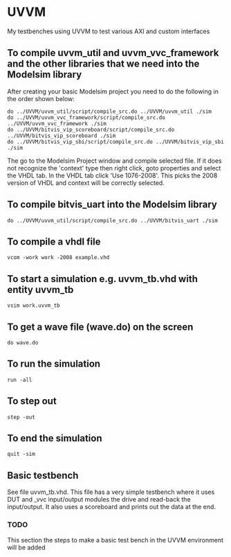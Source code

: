 # UVVM
My testbenches using UVVM to test various AXI and custom interfaces

## To compile uvvm_util and uvvm_vvc_framework and the other libraries that we need into the Modelsim library
After creating your basic Modelsim project you need to do the following in the order shown below: 
~~~
do ../UVVM/uvvm_util/script/compile_src.do ../UVVM/uvvm_util ./sim
do ../UVVM/uvvm_vvc_framework/script/compile_src.do ../UVVM/uvvm_vvc_framework ./sim
do ../UVVM/bitvis_vip_scoreboard/script/compile_src.do ../UVVM/bitvis_vip_scoreboard ./sim
do ../UVVM/bitvis_vip_sbi/script/compile_src.do ../UVVM/bitvis_vip_sbi ./sim
~~~
The go to the Modelsim Project window and compile selected file. If it does not recognize the 'context' type then right click, goto properties and select the VHDL tab. In the VHDL tab click 'Use 1076-2008'. This picks the 2008 version of VHDL and context will be correctly selected.

## To compile bitvis_uart into the Modelsim library
~~~
do ../UVVM/uvvm_util/script/compile_src.do ../UVVM/bitvis_uart ./sim
~~~

## To compile a vhdl file
~~~
vcom -work work -2008 example.vhd
~~~

## To start a simulation e.g. uvvm_tb.vhd with entity uvvm_tb
~~~
vsim work.uvvm_tb
~~~

## To get a wave file (wave.do) on the screen 
~~~
do wave.do
~~~

## To run the simulation
~~~
run -all
~~~

## To step out
~~~
step -out
~~~

## To end the simulation
~~~
quit -sim
~~~

## Basic testbench
See file uvvm_tb.vhd. This file has a very simple testbench where it uses DUT and _vvc input/output modules the drive and read-back the input/output.
It also uses a scoreboard and prints out the data at the end.

### TODO
This section the steps to make a basic test bench in the UVVM environment will be added

